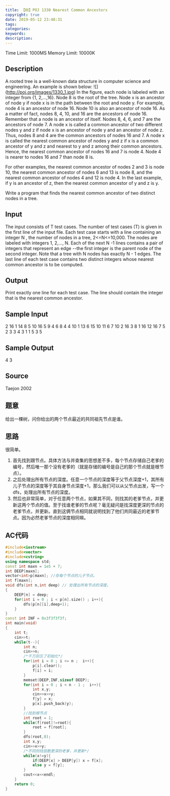 ```yaml
---
title: 【树】POJ 1330 Nearest Common Ancestors
copyright: true
date: 2019-05-12 23:48:31
tags:
categories:
keywords:
description:
---
```


Time Limit: 1000MS		Memory Limit: 10000K
## Description
A rooted tree is a well-known data structure in computer science and engineering. An example is shown below: 
![] (http://poj.org/images/1330_1.jpg)
In the figure, each node is labeled with an integer from {1, 2,...,16}. Node 8 is the root of the tree. Node x is an ancestor of node y if node x is in the path between the root and node y. For example, node 4 is an ancestor of node 16. Node 10 is also an ancestor of node 16. As a matter of fact, nodes 8, 4, 10, and 16 are the ancestors of node 16. Remember that a node is an ancestor of itself. Nodes 8, 4, 6, and 7 are the ancestors of node 7. A node x is called a common ancestor of two different nodes y and z if node x is an ancestor of node y and an ancestor of node z. Thus, nodes 8 and 4 are the common ancestors of nodes 16 and 7. A node x is called the nearest common ancestor of nodes y and z if x is a common ancestor of y and z and nearest to y and z among their common ancestors. Hence, the nearest common ancestor of nodes 16 and 7 is node 4. Node 4 is nearer to nodes 16 and 7 than node 8 is. 

For other examples, the nearest common ancestor of nodes 2 and 3 is node 10, the nearest common ancestor of nodes 6 and 13 is node 8, and the nearest common ancestor of nodes 4 and 12 is node 4. In the last example, if y is an ancestor of z, then the nearest common ancestor of y and z is y. 

Write a program that finds the nearest common ancestor of two distinct nodes in a tree. 
<!-- more -->

## Input
The input consists of T test cases. The number of test cases (T) is given in the first line of the input file. Each test case starts with a line containing an integer N , the number of nodes in a tree, 2<=N<=10,000. The nodes are labeled with integers 1, 2,..., N. Each of the next N -1 lines contains a pair of integers that represent an edge --the first integer is the parent node of the second integer. Note that a tree with N nodes has exactly N - 1 edges. The last line of each test case contains two distinct integers whose nearest common ancestor is to be computed.

## Output
Print exactly one line for each test case. The line should contain the integer that is the nearest common ancestor.

## Sample Input
2
16
1 14
8 5
10 16
5 9
4 6
8 4
4 10
1 13
6 15
10 11
6 7
10 2
16 3
8 1
16 12
16 7
5
2 3
3 4
3 1
1 5
3 5

## Sample Output
4
3

## Source
Taejon 2002

## 题意
给出一棵树，问你给出的两个节点最近的共同祖先节点是谁。

## 思路
很简单。
1. 首先找到跟节点。具体方法与并查集的思想差不多，每个节点存储自己老爹的编号，然后唯一那个没有老爹的（就是存储的编号是自己的那个节点就是根节点）。
2. 之后处理出所有节点的深度。任意一个节点的深度等于父节点深度+1，其所有儿子节点的深度等于其自身节点深度+1，那么我们可以从父节点出发，写一个dfs，处理出所有节点的深度。
3. 然后也非常简单，对于任意两个节点，如果其不同，则找其的老爹节点，并更新这两个节点的值。至于找谁老爹的节点呢？毫无疑问是找深度更深的节点的老爹节点，并更新。直到这俩节点相同就说明找到了他们共同最近的老爹节点。因为必然老爹节点的深度相同嘛。

## AC代码
```c++
#include<iostream>
#include<vector>
#include<cstring>
using namespace std;
const int maxn = 1e5 + 7;
int DEEP[maxn];
vector<int>p[maxn]; //存每个节点的儿子节点。
int f[maxn];
void dfs(int n,int deep) // 处理出所有节点的深度。
{
    DEEP[n] = deep;
    for(int i = 0 ; i < p[n].size() ; i++){
        dfs(p[n][i],deep+1);
    }
}
const int INF = 0x3f3f3f3f;
int main(void)
{
    int t;
    cin>>t;
    while(t--){
        int n;
        cin>>n;
        /*千万别忘了初始化*/
        for(int i = 0 ; i <= n ;  i++){
            p[i].clear();
            f[i] = i;
        }
        memset(DEEP,INF,sizeof DEEP);
        for(int i = 0 ; i < n - 1 ;  i++){
            int x,y;
            cin>>x>>y;
            f[y] = x;
            p[x].push_back(y);
        }
        //找到根节点
        int root = 1;
        while(f[root]!=root){
            root = f[root];
        }
        dfs(root,0);
        int x,y;
        cin>>x>>y;
        /*不同则找层数更深的老爹，并更新*/
        while(x!=y){
            if(DEEP[x] > DEEP[y]) x = f[x];
            else y = f[y];
        }
        cout<<x<<endl; 
    }
    return 0;
}
```